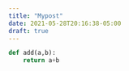 ```yaml
---
title: "Mypost"
date: 2021-05-28T20:16:38-05:00
draft: true
---
```



```python
def add(a,b):
    return a+b
```
